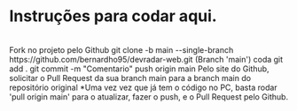 # Instruções para codar aqui. 
<br>
Fork no projeto pelo Github
git clone -b main --single-branch https://github.com/bernardho95/devradar-web.git  (Branch 'main')
coda
git add .
git commit -m "Comentario"
push origin main
Pelo site do Github, solicitar o Pull Request da sua branch main para a branch main do repositório original
*Uma vez vez que já tem o código no PC, basta rodar 'pull origin main' para o atualizar, fazer o push, e o Pull Request pelo Github.
